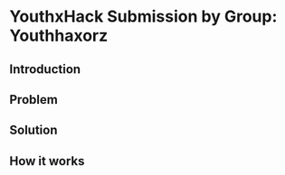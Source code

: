 <h1 align=left>YouthxHack Submission by Group: Youthhaxorz</h1>
<h2 align=left>Introduction</h2>
<h2 align=left>Problem</h2>
<h2 align=left>Solution</h2>
<h2 align=left>How it works</h2>
